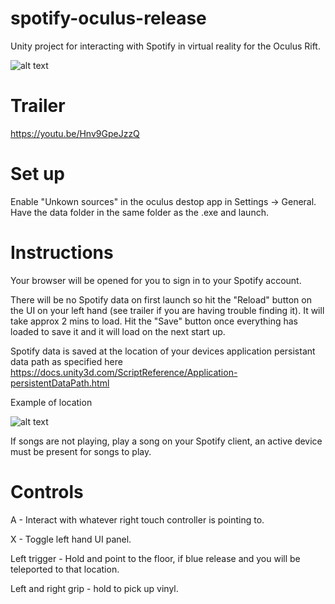 # spotify-oculus-release

Unity project for interacting with Spotify in virtual reality for the Oculus Rift.

![alt text](https://i.imgur.com/ZP7kIFR.jpg)

# Trailer

https://youtu.be/Hnv9GpeJzzQ

# Set up
Enable "Unkown sources" in the oculus destop app in Settings -> General.
Have the data folder in the same folder as the .exe and launch.

# Instructions
Your browser will be opened for you to sign in to your Spotify account.

There will be no Spotify data on first launch so hit the "Reload" button on the UI on your left hand (see trailer if you are having trouble finding it). It will take approx 2 mins to load. Hit the "Save" button once everything has loaded to save it and it will load on the next start up.

Spotify data is saved at the location of your devices application persistant data path as specified here https://docs.unity3d.com/ScriptReference/Application-persistentDataPath.html 

Example of location

![alt text](https://i.imgur.com/Fp2UdnN.png)


If songs are not playing, play a song on your Spotify client, an active device must be present for songs to play.

# Controls
A - Interact with whatever right touch controller is pointing to.

X - Toggle left hand UI panel.

Left trigger - Hold and point to the floor, if blue release and you will be teleported to that location.

Left and right grip - hold to pick up vinyl.

